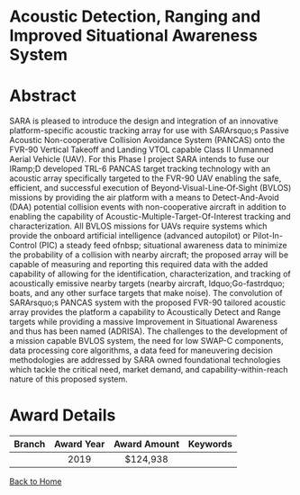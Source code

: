 
Acoustic Detection, Ranging and Improved Situational Awareness System
=====================================================================

# Abstract


SARA is pleased to introduce the design and integration of an innovative platform-specific acoustic tracking array for use with SARArsquo;s Passive Acoustic Non-cooperative Collision Avoidance System (PANCAS) onto the FVR-90 Vertical Takeoff and Landing VTOL capable Class II Unmanned Aerial Vehicle (UAV). For this Phase I project SARA intends to fuse our IRamp;D developed TRL-6 PANCAS target tracking technology with an acoustic array specifically targeted to the FVR-90 UAV enabling the safe, efficient, and successful execution of Beyond‑Visual-Line‑Of‑Sight (BVLOS) missions by providing the air platform with a means to Detect-And-Avoid (DAA) potential collision events with non-cooperative aircraft in addition to enabling the capability of Acoustic-Multiple-Target-Of-Interest tracking and characterization. All BVLOS missions for UAVs require systems which provide the onboard artificial intelligence (advanced autopilot) or Pilot-In-Control (PIC) a steady feed ofnbsp; situational awareness data to minimize the probability of a collision with nearby aircraft; the proposed array will be capable of measuring and reporting this required data with the added capability of allowing for the identification, characterization, and tracking of acoustically emissive nearby targets (nearby aircraft, ldquo;Go-fastrdquo; boats, and any other surface targets that make noise). The convolution of SARArsquo;s PANCAS system with the proposed FVR-90 tailored acoustic array provides the platform a capability to Acoustically Detect and Range targets while providing a massive Improvement in Situational Awareness and thus has been named (ADRISA). The challenges to the development of a mission capable BVLOS system, the need for low SWAP-C components, data processing core algorithms, a data feed for maneuvering decision methodologies are addressed by SARA owned foundational technologies which tackle the critical need, market demand, and capability-within-reach nature of this proposed system.  

# Award Details

|Branch|Award Year|Award Amount|Keywords|
| :---: | :---: | :---: | :---: |
||2019|$124,938||
  
  


[Back to Home](https://github.com/chrischow/dod_sbir_awards/Reports/JT/#551)